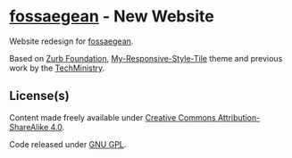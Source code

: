 # [fossaegean](http://fossaegean.gr) - New Website

Website redesign for [fossaegean](http://fossaegean.gr).

Based on [Zurb Foundation](http://foundation.zurb.com), [My-Responsive-Style-Tile](https://github.com/cliftonc0613/My-Responsive-Style-Tile) theme and previous work by the [TechMinistry](https://github.com/techministry/old-website).

## License(s)

Content made freely available under [Creative Commons Attribution-ShareAlike 4.0](http://creativecommons.org/licenses/by-sa/4.0).

Code released under [GNU GPL](https://github.com/fossaegean/website/blob/master/LICENSE).



